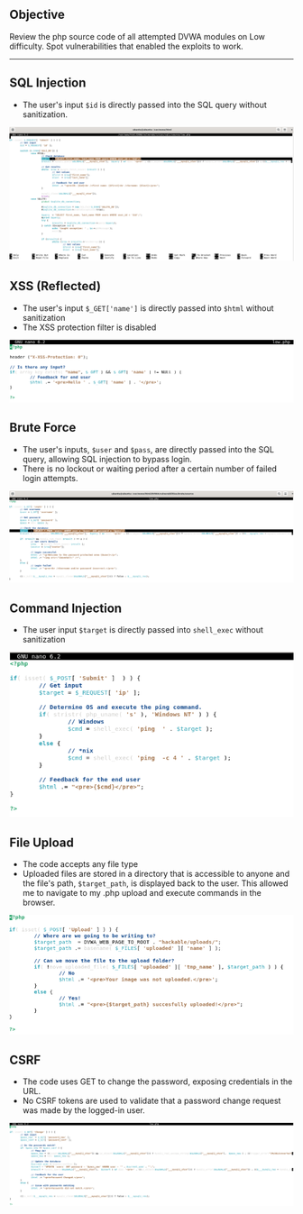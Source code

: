 ## Objective
Review the php source code of all attempted DVWA modules on Low difficulty. Spot vulnerabilities that enabled the exploits to work.

___
## SQL Injection
- The user's input `$id` is directly passed into the SQL query without sanitization.

![](screenshots/9_1.png)

## XSS (Reflected)
- The user's input `$_GET['name']` is directly passed into `$html` without sanitization
- The XSS protection filter is disabled

![](screenshots/9_2.png)

## Brute Force
- The user's inputs, `$user` and `$pass`, are directly passed into the SQL query, allowing SQL injection to bypass login.
- There is no lockout or waiting period after a certain number of failed login attempts.

![](screenshots/9_3.png)

## Command Injection
- The user input `$target` is directly passed into `shell_exec` without sanitization

![](screenshots/9_4.png)

## File Upload
- The code accepts any file type
- Uploaded files are stored in a directory that is accessible to anyone and the file's path, `$target_path`, is displayed back to the user. This allowed me to navigate to my .php upload and execute commands in the browser.

![](screenshots/9_5.png)
## CSRF
- The code uses GET to change the password, exposing credentials in the URL.
- No CSRF tokens are used to validate that a password change request was made by the logged-in user.

![](screenshots/9_6.png)

